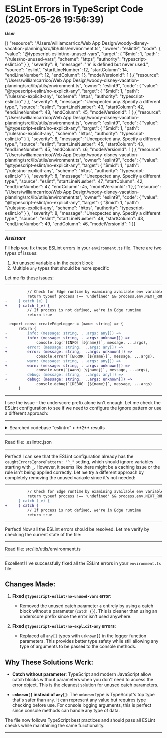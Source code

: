 <!-- Generated by SpecStory -->

# ESLint Errors in TypeScript Code (2025-05-26 19:56:39)

_**User**_

[{
	"resource": "/Users/williamcarrico/Web App Design/woody-disney-vacation-planning/src/lib/utils/environment.ts",
	"owner": "eslint9",
	"code": {
		"value": "@typescript-eslint/no-unused-vars",
		"target": {
			"$mid": 1,
			"path": "/rules/no-unused-vars",
			"scheme": "https",
			"authority": "typescript-eslint.io"
		}
	},
	"severity": 8,
	"message": "'e' is defined but never used.",
	"source": "eslint",
	"startLineNumber": 12,
	"startColumn": 14,
	"endLineNumber": 12,
	"endColumn": 15,
	"modelVersionId": 1
},{
	"resource": "/Users/williamcarrico/Web App Design/woody-disney-vacation-planning/src/lib/utils/environment.ts",
	"owner": "eslint9",
	"code": {
		"value": "@typescript-eslint/no-explicit-any",
		"target": {
			"$mid": 1,
			"path": "/rules/no-explicit-any",
			"scheme": "https",
			"authority": "typescript-eslint.io"
		}
	},
	"severity": 8,
	"message": "Unexpected any. Specify a different type.",
	"source": "eslint",
	"startLineNumber": 43,
	"startColumn": 42,
	"endLineNumber": 43,
	"endColumn": 45,
	"modelVersionId": 1
},{
	"resource": "/Users/williamcarrico/Web App Design/woody-disney-vacation-planning/src/lib/utils/environment.ts",
	"owner": "eslint9",
	"code": {
		"value": "@typescript-eslint/no-explicit-any",
		"target": {
			"$mid": 1,
			"path": "/rules/no-explicit-any",
			"scheme": "https",
			"authority": "typescript-eslint.io"
		}
	},
	"severity": 8,
	"message": "Unexpected any. Specify a different type.",
	"source": "eslint",
	"startLineNumber": 45,
	"startColumn": 43,
	"endLineNumber": 45,
	"endColumn": 46,
	"modelVersionId": 1
},{
	"resource": "/Users/williamcarrico/Web App Design/woody-disney-vacation-planning/src/lib/utils/environment.ts",
	"owner": "eslint9",
	"code": {
		"value": "@typescript-eslint/no-explicit-any",
		"target": {
			"$mid": 1,
			"path": "/rules/no-explicit-any",
			"scheme": "https",
			"authority": "typescript-eslint.io"
		}
	},
	"severity": 8,
	"message": "Unexpected any. Specify a different type.",
	"source": "eslint",
	"startLineNumber": 47,
	"startColumn": 42,
	"endLineNumber": 47,
	"endColumn": 45,
	"modelVersionId": 1
},{
	"resource": "/Users/williamcarrico/Web App Design/woody-disney-vacation-planning/src/lib/utils/environment.ts",
	"owner": "eslint9",
	"code": {
		"value": "@typescript-eslint/no-explicit-any",
		"target": {
			"$mid": 1,
			"path": "/rules/no-explicit-any",
			"scheme": "https",
			"authority": "typescript-eslint.io"
		}
	},
	"severity": 8,
	"message": "Unexpected any. Specify a different type.",
	"source": "eslint",
	"startLineNumber": 49,
	"startColumn": 43,
	"endLineNumber": 49,
	"endColumn": 46,
	"modelVersionId": 1
}]

---

_**Assistant**_

I'll help you fix these ESLint errors in your `environment.ts` file. There are two types of issues:

1. An unused variable `e` in the catch block
2. Multiple `any` types that should be more specific

Let me fix these issues:

---

```diff
          // Check for Edge runtime by examining available env variables
          return typeof process !== 'undefined' && process.env.NEXT_RUNTIME === 'edge'
-     } catch (e) {
+     } catch (_e) {
          // If process is not defined, we're in Edge runtime
          return true
```

```diff
  export const createEdgeLogger = (name: string) => {
      return {
-         info: (message: string, ...args: any[]) =>
+         info: (message: string, ...args: unknown[]) =>
              console.log(`[INFO] [${name}]`, message, ...args),
-         error: (message: string, ...args: any[]) =>
+         error: (message: string, ...args: unknown[]) =>
              console.error(`[ERROR] [${name}]`, message, ...args),
-         warn: (message: string, ...args: any[]) =>
+         warn: (message: string, ...args: unknown[]) =>
              console.warn(`[WARN] [${name}]`, message, ...args),
-         debug: (message: string, ...args: any[]) =>
+         debug: (message: string, ...args: unknown[]) =>
              console.debug(`[DEBUG] [${name}]`, message, ...args)
      }
```

---

I see the issue - the underscore prefix alone isn't enough. Let me check the ESLint configuration to see if we need to configure the ignore pattern or use a different approach:

---

<details>
            <summary>Searched codebase "eslintrc" • **2** results</summary>
        
| File |
|------|
| `undefined` |
| `undefined` |

</details>

---

Read file: .eslintrc.json

---

Perfect! I can see that the ESLint configuration already has the `caughtErrorsIgnorePattern: "^_"` setting, which should ignore variables starting with `_`. However, it seems like there might be a caching issue or the rule isn't being applied correctly. Let me try a different approach by completely removing the unused variable since it's not needed:

---

```diff
          // Check for Edge runtime by examining available env variables
          return typeof process !== 'undefined' && process.env.NEXT_RUNTIME === 'edge'
-     } catch (_e) {
+     } catch {
          // If process is not defined, we're in Edge runtime
          return true
```

---

Perfect! Now all the ESLint errors should be resolved. Let me verify by checking the current state of the file:

---

Read file: src/lib/utils/environment.ts

---

Excellent! I've successfully fixed all the ESLint errors in your `environment.ts` file:

## Changes Made:

1. **Fixed `@typescript-eslint/no-unused-vars` error**: 
   - Removed the unused catch parameter `e` entirely by using a catch block without a parameter (`catch {}`). This is cleaner than using an underscore prefix since the error isn't used anywhere.

2. **Fixed `@typescript-eslint/no-explicit-any` errors**:
   - Replaced all `any[]` types with `unknown[]` in the logger function parameters. This provides better type safety while still allowing any type of arguments to be passed to the console methods.

## Why These Solutions Work:

- **Catch without parameter**: TypeScript and modern JavaScript allow catch blocks without parameters when you don't need to access the error object. This is the cleanest solution for unused catch parameters.

- **`unknown[]` instead of `any[]`**: The `unknown` type is TypeScript's top type that's safer than `any`. It can represent any value but requires type checking before use. For console logging arguments, this is perfect since console methods can handle any type of data.

The file now follows TypeScript best practices and should pass all ESLint checks while maintaining the same functionality.

---

